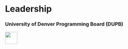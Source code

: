 # Leadership
### University of Denver Programming Board (DUPB)




[<img src= "https://img.shields.io/badge/HOME-009688.svg" height="40"/>](https://github.com/gziliotto12/gziliotto12)
